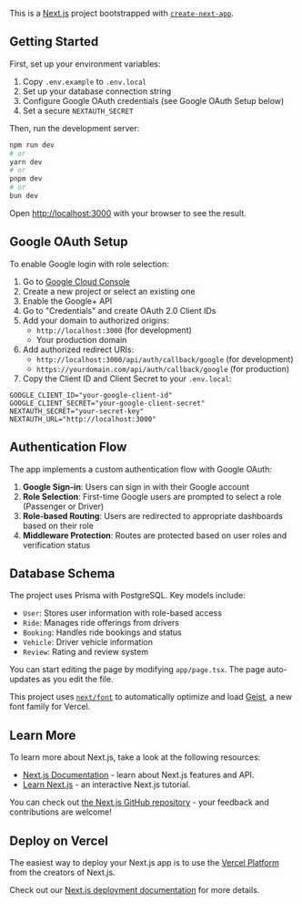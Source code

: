 This is a [Next.js](https://nextjs.org) project bootstrapped with [`create-next-app`](https://nextjs.org/docs/app/api-reference/cli/create-next-app).

## Getting Started

First, set up your environment variables:

1. Copy `.env.example` to `.env.local`
2. Set up your database connection string
3. Configure Google OAuth credentials (see Google OAuth Setup below)
4. Set a secure `NEXTAUTH_SECRET`

Then, run the development server:

```bash
npm run dev
# or
yarn dev
# or
pnpm dev
# or
bun dev
```

Open [http://localhost:3000](http://localhost:3000) with your browser to see the result.

## Google OAuth Setup

To enable Google login with role selection:

1. Go to [Google Cloud Console](https://console.cloud.google.com/)
2. Create a new project or select an existing one
3. Enable the Google+ API
4. Go to "Credentials" and create OAuth 2.0 Client IDs
5. Add your domain to authorized origins:
   - `http://localhost:3000` (for development)
   - Your production domain
6. Add authorized redirect URIs:
   - `http://localhost:3000/api/auth/callback/google` (for development)
   - `https://yourdomain.com/api/auth/callback/google` (for production)
7. Copy the Client ID and Client Secret to your `.env.local`:

```env
GOOGLE_CLIENT_ID="your-google-client-id"
GOOGLE_CLIENT_SECRET="your-google-client-secret"
NEXTAUTH_SECRET="your-secret-key"
NEXTAUTH_URL="http://localhost:3000"
```

## Authentication Flow

The app implements a custom authentication flow with Google OAuth:

1. **Google Sign-in**: Users can sign in with their Google account
2. **Role Selection**: First-time Google users are prompted to select a role (Passenger or Driver)
3. **Role-based Routing**: Users are redirected to appropriate dashboards based on their role
4. **Middleware Protection**: Routes are protected based on user roles and verification status

## Database Schema

The project uses Prisma with PostgreSQL. Key models include:

- `User`: Stores user information with role-based access
- `Ride`: Manages ride offerings from drivers
- `Booking`: Handles ride bookings and status
- `Vehicle`: Driver vehicle information
- `Review`: Rating and review system

You can start editing the page by modifying `app/page.tsx`. The page auto-updates as you edit the file.

This project uses [`next/font`](https://nextjs.org/docs/app/building-your-application/optimizing/fonts) to automatically optimize and load [Geist](https://vercel.com/font), a new font family for Vercel.

## Learn More

To learn more about Next.js, take a look at the following resources:

- [Next.js Documentation](https://nextjs.org/docs) - learn about Next.js features and API.
- [Learn Next.js](https://nextjs.org/learn) - an interactive Next.js tutorial.

You can check out [the Next.js GitHub repository](https://github.com/vercel/next.js) - your feedback and contributions are welcome!

## Deploy on Vercel

The easiest way to deploy your Next.js app is to use the [Vercel Platform](https://vercel.com/new?utm_medium=default-template&filter=next.js&utm_source=create-next-app&utm_campaign=create-next-app-readme) from the creators of Next.js.

Check out our [Next.js deployment documentation](https://nextjs.org/docs/app/building-your-application/deploying) for more details.

